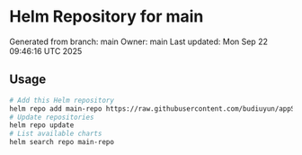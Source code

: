 # Helm Repository for main
Generated from branch: main
Owner: main
Last updated: Mon Sep 22 09:46:16 UTC 2025

## Usage
```bash
# Add this Helm repository
helm repo add main-repo https://raw.githubusercontent.com/budiuyun/appStore/helm-main/
# Update repositories
helm repo update
# List available charts
helm search repo main-repo
```
